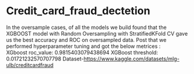 # Credit_card_fraud_dectetion
In the oversample cases, of all the models we build found that the XGBOOST model with Random Oversampling with StratifiedKFold CV gave us the best accuracy and ROC on oversampled data. Post that we performed hyperparameter tuning and got the below metrices :   
XGboost roc_value: 0.9815403079438694 XGBoost threshold: 0.01721232570707798
Dataset-https://www.kaggle.com/datasets/mlg-ulb/creditcardfraud
 
